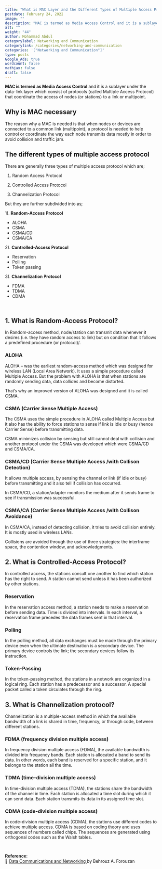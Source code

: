 ```yaml
---
title: "What is MAC Layer and the Different Types of Multiple Access Protocol"
postdate: February 24, 2022
image: ""
description: "MAC is termed as Media Access Control and it is a sublayer under the data-link layer which consist of protocols (called Multiple Access Protocol) that coordinate the access of nodes (or stations) to a link or multipoint"
alt: ""
weight: "44"
author: Mohammad Abdul
categorylabel: Networking and Communication
categorylink: /categories/networking-and-communication
categories: '["Networking and Communication"]'
type: posts
Google_Ads: true
wordcount: false
mathjax: false
draft: false
---
```


**MAC is termed as Media Access Control** and it is a sublayer under the data-link layer which consist of protocols (called Multiple Access Protocol) that coordinate the access of nodes (or stations) to a link or multipoint.

## Why is MAC necessary

The reason why a MAC is needed is that when nodes or devices are connected to a common link (multipoint), a protocol is needed to help control or coordinate the way each node transmits data mostly in order to avoid collision and traffic jam.

## The different types of multiple access protocol

There are generally three types of multiple access protocol which are;

1. Random Access Protocol

2. Controlled Access Protocol

3. Channelization Protocol

But they are further subdivided into as;

1). **Random-Access Protocol**

<ul class="ul-in-post">

<li>ALOHA</li>
<li>CSMA</li>
<li>CSMA/CD</li>
<li>CSMA/CA</li>
</ul>

2). **Controlled-Access Protocol**

<ul class="ul-in-post">
   <li>Reservation</li>
   <li>Polling</li>
   <li>Token passing</li>
</ul>

3). **Channelization Protocol**

<ul class="ul-in-post">
   <li>FDMA</li>
   <li>TDMA</li>
   <li>CDMA</li>
</ul>
<br>

## 1. What is Random-Access Protocol?

In Random-access method, node/station can transmit data whenever it desires (i.e. they have random access to link) but on condition that it follows a predefined procedure (or protocol)/.

### ALOHA

ALOHA – was the earliest random-access method which was designed for wireless LAN (Local Area Network). It uses a simple procedure called Multiple Access. But the problem with ALOHA is that when stations are randomly sending data, data collides and become distorted.

That’s why an improved version of ALOHA was designed and it is called CSMA.

### CSMA (Carrier Sense Multiple Access)

The CSMA uses the simple procedure in ALOHA called Multiple Access but it also has the ability to force stations to sense if link is idle or busy (hence Carrier Sense) before transmitting data.

CSMA minimizes collision by sensing but still cannot deal with collision and another protocol under the CSMA was developed which were CSMA/CD and CSMA/CA.

### CSMA/CD (Carrier Sense Multiple Access /with Collison Detection)

It allows multiple access, by sensing the channel or link (if idle or busy) before transmitting and it also tell if collision has occurred.

In CSMA/CD, a station/adapter monitors the medium after it sends frame to see if transmission was successful.

### CSMA/CA (Carrier Sense Multiple Access /with Collison Avoidance)

In CSMA/CA, instead of detecting collision, it tries to avoid collision entirely. It is mostly used in wireless LANs.

Collisions are avoided through the use of three strategies: the interframe space, the contention window, and acknowledgments.

## 2. What is Controlled-Access Protocol?

In controlled access, the stations consult one another to find which station has the right to send. A station cannot send unless it has been authorized by other stations.

### Reservation

In the reservation access method, a station needs to make a reservation before sending data. Time is divided into intervals. In each interval, a reservation frame precedes the data frames sent in that interval.

### Polling

In the polling method, all data exchanges must be made through the primary device even when the ultimate destination is a secondary device. The primary device controls the link; the secondary devices follow its instruction.

### Token-Passing

In the token-passing method, the stations in a network are organized in a logical ring. Each station has a predecessor and a successor. A special packet called a token circulates through the ring.

## 3. What is Channelization protocol?

Channelization is a multiple-access method in which the available bandwidth of a link is shared in time, frequency, or through code, between different stations.

### FDMA (frequency division multiple access)

In frequency division multiple access (FDMA), the available bandwidth is divided into frequency bands. Each station is allocated a band to send its data. In other words, each band is reserved for a specific station, and it belongs to the station all the time.

### TDMA (time-division multiple access)

In time-division multiple access (TDMA), the stations share the bandwidth of the channel in time. Each station is allocated a time slot during which it can send data. Each station transmits its data in its assigned time slot.

### CDMA (code-division multiple access)

In code-division multiple access (CDMA), the stations use different codes to achieve multiple access. CDMA is based on coding theory and uses sequences of numbers called chips. The sequences are generated using orthogonal codes such as the Walsh tables.

<br>

**Reference:**
<br>
:book: <a class="links-to-others" href="https://amzn.to/3zgwhJB" target="_blank">Data Communications
and Networking </a>by Behrouz A. Forouzan

<br>

